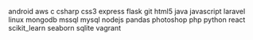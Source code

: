 android aws c csharp css3 express flask git html5 java javascript laravel linux mongodb mssql mysql nodejs pandas photoshop php python react scikit_learn seaborn sqlite vagrant
